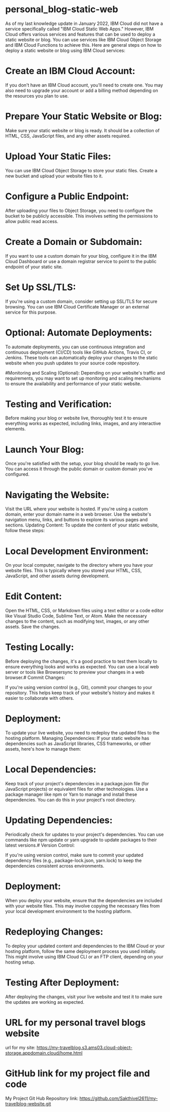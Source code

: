 # personal_blog-static-web
As of my last knowledge update in January 2022, IBM Cloud did not have a service specifically called "IBM Cloud Static Web Apps." However, IBM Cloud offers various services and features that can be used to deploy a static website or blog. You can use services like IBM Cloud Object Storage and IBM Cloud Functions to achieve this. Here are general steps on how to deploy a static website or blog using IBM Cloud services:

# Create an IBM Cloud Account:
If you don't have an IBM Cloud account, you'll need to create one. You may also need to upgrade your account or add a billing method depending on the resources you plan to use.

# Prepare Your Static Website or Blog:
Make sure your static website or blog is ready. It should be a collection of HTML, CSS, JavaScript files, and any other assets required.

# Upload Your Static Files:
You can use IBM Cloud Object Storage to store your static files. Create a new bucket and upload your website files to it.

# Configure a Public Endpoint:
After uploading your files to Object Storage, you need to configure the bucket to be publicly accessible. This involves setting the permissions to allow public read access.

# Create a Domain or Subdomain:
If you want to use a custom domain for your blog, configure it in the IBM Cloud Dashboard or use a domain registrar service to point to the public endpoint of your static site.

# Set Up SSL/TLS:
If you're using a custom domain, consider setting up SSL/TLS for secure browsing. You can use IBM Cloud Certificate Manager or an external service for this purpose.

# Optional: Automate Deployments:
To automate deployments, you can use continuous integration and continuous deployment (CI/CD) tools like GitHub Actions, Travis CI, or Jenkins. These tools can automatically deploy your changes to the static website when you push updates to your source code repository.

#Monitoring and Scaling (Optional):
Depending on your website's traffic and requirements, you may want to set up monitoring and scaling mechanisms to ensure the availability and performance of your static website.

# Testing and Verification:
Before making your blog or website live, thoroughly test it to ensure everything works as expected, including links, images, and any interactive elements.

# Launch Your Blog:
Once you're satisfied with the setup, your blog should be ready to go live. You can access it through the public domain or custom domain you've configured.

# Navigating the Website:

Visit the URL where your website is hosted. If you're using a custom domain, enter your domain name in a web browser.
Use the website's navigation menu, links, and buttons to explore its various pages and sections.
Updating Content:
To update the content of your static website, follow these steps:
# Local Development Environment:

On your local computer, navigate to the directory where you have your website files. This is typically where you stored your HTML, CSS, JavaScript, and other assets during development.
# Edit Content:

Open the HTML, CSS, or Markdown files using a text editor or a code editor like Visual Studio Code, Sublime Text, or Atom.
Make the necessary changes to the content, such as modifying text, images, or any other assets.
Save the changes.
# Testing Locally:

Before deploying the changes, it's a good practice to test them locally to ensure everything looks and works as expected.
You can use a local web server or tools like Browsersync to preview your changes in a web browser.# Commit Changes:

If you're using version control (e.g., Git), commit your changes to your repository. This helps keep track of your website's history and makes it easier to collaborate with others.
# Deployment:

To update your live website, you need to redeploy the updated files to the hosting platform.
Managing Dependencies:
If your static website has dependencies such as JavaScript libraries, CSS frameworks, or other assets, here's how to manage them:
# Local Dependencies:

Keep track of your project's dependencies in a package.json file (for JavaScript projects) or equivalent files for other technologies.
Use a package manager like npm or Yarn to manage and install these dependencies. You can do this in your project's root directory.
# Updating Dependencies:

Periodically check for updates to your project's dependencies. You can use commands like npm update or yarn upgrade to update packages to their latest versions.# Version Control:

If you're using version control, make sure to commit your updated dependency files (e.g., package-lock.json, yarn.lock) to keep the dependencies consistent across environments.
# Deployment:

When you deploy your website, ensure that the dependencies are included with your website files. This may involve copying the necessary files from your local development environment to the hosting platform.
# Redeploying Changes:

To deploy your updated content and dependencies to the IBM Cloud or your hosting platform, follow the same deployment process you used initially. This might involve using IBM Cloud CLI or an FTP client, depending on your hosting setup.
 # Testing After Deployment:

After deploying the changes, visit your live website and test it to make sure the updates are working as expected.
# URL for my personal travel blogs website 
url for my site: https://my-travelblog.s3.ams03.cloud-object-storage.appdomain.cloud/home.html

# GitHub link for my project file and code
My Project Git Hub Repository link: 
https://github.com/Sakthivel2611/my-travelblog-website.git
